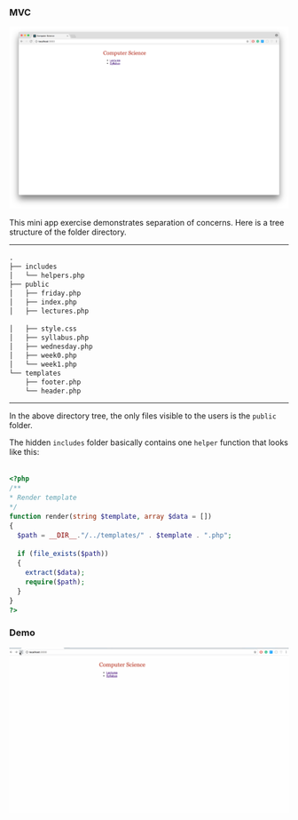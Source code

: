 ### MVC

![screenshot](public/img/sshot.png)


This mini app exercise demonstrates separation of concerns. Here is a tree structure of the folder directory.

- - -

```
.
├── includes
│   └── helpers.php
├── public
│   ├── friday.php
│   ├── index.php
│   ├── lectures.php

│   ├── style.css
│   ├── syllabus.php
│   ├── wednesday.php
│   ├── week0.php
│   └── week1.php
└── templates
    ├── footer.php
    └── header.php

```

- - -

In the above directory tree, the only files visible to the users is the `public` folder.

The hidden `includes` folder basically contains one `helper` function that looks like this:



```php

<?php
/**
* Render template
*/
function render(string $template, array $data = [])
{
  $path = __DIR__."/../templates/" . $template . ".php";

  if (file_exists($path))
  {
    extract($data);
    require($path);
  }
}
?>

```


### Demo
![screenshot](public/img/demo.gif)
